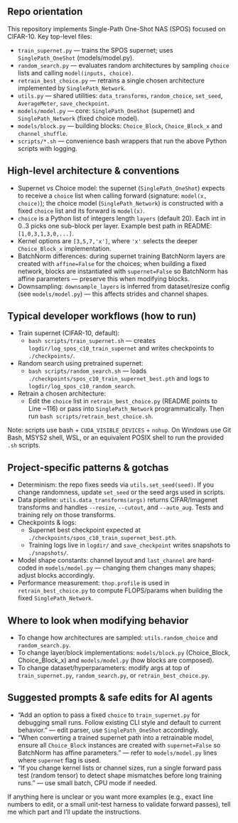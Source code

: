 ## Repo orientation

This repository implements Single-Path One-Shot NAS (SPOS) focused on CIFAR-10. Key top-level files:
- `train_supernet.py` — trains the SPOS supernet; uses `SinglePath_OneShot` (models/model.py).
- `random_search.py` — evaluates random architectures by sampling `choice` lists and calling `model(inputs, choice)`.
- `retrain_best_choice.py` — retrains a single chosen architecture implemented by `SinglePath_Network`.
- `utils.py` — shared utilities: `data_transforms`, `random_choice`, `set_seed`, `AverageMeter`, `save_checkpoint`.
- `models/model.py` — core: `SinglePath_OneShot` (supernet) and `SinglePath_Network` (fixed choice model).
- `models/block.py` — building blocks: `Choice_Block`, `Choice_Block_x` and `channel_shuffle`.
- `scripts/*.sh` — convenience bash wrappers that run the above Python scripts with logging.

## High-level architecture & conventions

- Supernet vs Choice model: the supernet (`SinglePath_OneShot`) expects to receive a `choice` list when calling forward (signature: `model(x, choice)`); the choice model (`SinglePath_Network`) is constructed with a fixed `choice` list and its forward is `model(x)`.
- `choice` is a Python list of integers length `layers` (default 20). Each int in 0..3 picks one sub-block per layer. Example best path in README: `[1,0,3,1,3,0,...]`.
- Kernel options are `[3,5,7,'x']`, where `'x'` selects the deeper `Choice_Block_x` implementation.
- BatchNorm differences: during supernet training BatchNorm layers are created with `affine=False` for the choices; when building a fixed network, blocks are instantiated with `supernet=False` so BatchNorm has affine parameters — preserve this when modifying blocks.
- Downsampling: `downsample_layers` is inferred from dataset/resize config (see `models/model.py`) — this affects strides and channel shapes.

## Typical developer workflows (how to run)

- Train supernet (CIFAR-10, default):
  - `bash scripts/train_supernet.sh` — creates `logdir/log_spos_c10_train_supernet` and writes checkpoints to `./checkpoints/`.
- Random search using pretrained supernet:
  - `bash scripts/random_search.sh` — loads `./checkpoints/spos_c10_train_supernet_best.pth` and logs to `logdir/log_spos_c10_random_search`.
- Retrain a chosen architecture:
  - Edit the `choice` list in `retrain_best_choice.py` (README points to Line ~116) or pass into `SinglePath_Network` programmatically. Then run `bash scripts/retrain_best_choice.sh`.

Note: scripts use bash + `CUDA_VISIBLE_DEVICES` + `nohup`. On Windows use Git Bash, MSYS2 shell, WSL, or an equivalent POSIX shell to run the provided `.sh` scripts.

## Project-specific patterns & gotchas

- Determinism: the repo fixes seeds via `utils.set_seed(seed)`. If you change randomness, update `set_seed` or the seed args used in scripts.
- Data pipeline: `utils.data_transforms(args)` returns CIFAR/Imagenet transforms and handles `--resize`, `--cutout`, and `--auto_aug`. Tests and training rely on those transforms.
- Checkpoints & logs:
  - Supernet best checkpoint expected at `./checkpoints/spos_c10_train_supernet_best.pth`.
  - Training logs live in `logdir/` and `save_checkpoint` writes snapshots to `./snapshots/`.
- Model shape constants: channel layout and `last_channel` are hard-coded in `models/model.py` — changing them changes many shapes; adjust blocks accordingly.
- Performance measurement: `thop.profile` is used in `retrain_best_choice.py` to compute FLOPS/params when building the fixed `SinglePath_Network`.

## Where to look when modifying behavior

- To change how architectures are sampled: `utils.random_choice` and `random_search.py`.
- To change layer/block implementations: `models/block.py` (Choice_Block, Choice_Block_x) and `models/model.py` (how blocks are composed).
- To change dataset/hyperparameters: modify args at top of `train_supernet.py`, `random_search.py`, or `retrain_best_choice.py`.

## Suggested prompts & safe edits for AI agents

- “Add an option to pass a fixed `choice` to `train_supernet.py` for debugging small runs. Follow existing CLI style and default to current behavior.” — edit parser, use `SinglePath_OneShot` accordingly.
- “When converting a trained supernet path into a retrainable model, ensure all `Choice_Block` instances are created with `supernet=False` so BatchNorm has affine parameters.” — refer to `models/model.py` lines where `supernet` flag is used.
- “If you change kernel lists or channel sizes, run a single forward pass test (random tensor) to detect shape mismatches before long training runs.” — use small batch, CPU mode if needed.

If anything here is unclear or you want more examples (e.g., exact line numbers to edit, or a small unit-test harness to validate forward passes), tell me which part and I’ll update the instructions.
